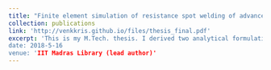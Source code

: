 ```yaml
---
title: "Finite element simulation of resistance spot welding of advanced high strength steels"
collection: publications
link: 'http://venkkris.github.io/files/thesis_final.pdf'
excerpt: 'This is my M.Tech. thesis. I derived two analytical formulations to model the interfacial electrical resistance between metal sheets and incorporated the formulations in a multiphysics finite element simulation of resistance spot welding. 
date: 2018-5-16
venue: 'IIT Madras Library (lead author)'
---
```

